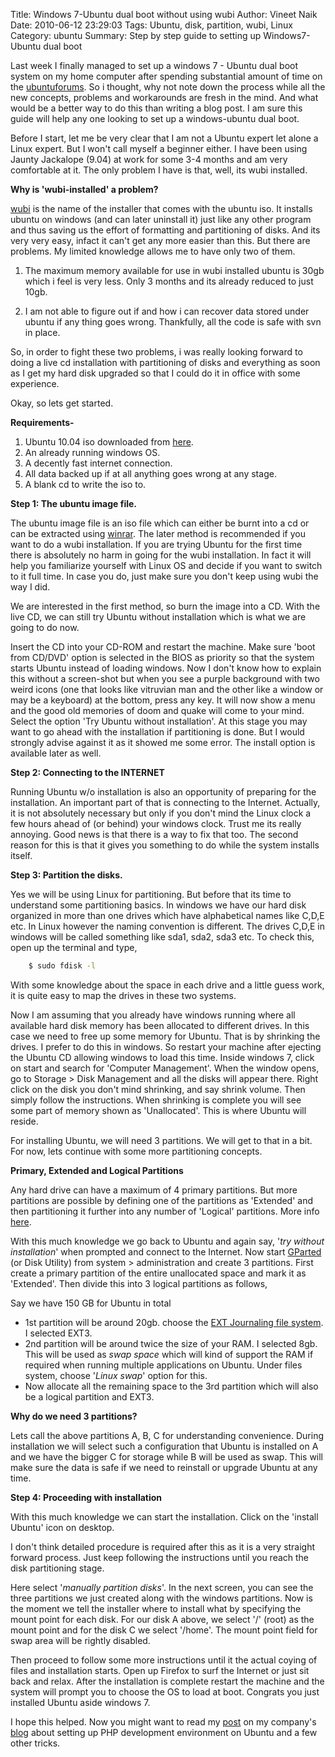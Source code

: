 Title: Windows 7-Ubuntu dual boot without using wubi
Author: Vineet Naik
Date: 2010-06-12 23:29:03
Tags: Ubuntu, disk, partition, wubi, Linux
Category: ubuntu
Summary: Step by step guide to setting up Windows7-Ubuntu dual boot


Last week I finally managed to set up a windows 7 - Ubuntu dual boot
system on my home computer after spending substantial amount of time
on the [ubuntuforums](http://ubuntuforums.org). So i thought, why not
note down the process while all the new concepts, problems and
workarounds are fresh in the mind. And what would be a better way to
do this than writing a blog post. I am sure this guide will help any
one looking to set up a windows-ubuntu dual boot.<!--more-->

Before I start, let me be very clear that I am not a Ubuntu expert let
alone a Linux expert. But I won't call myself a beginner either. I
have been using Jaunty Jackalope (9.04) at work for some 3-4 months
and am very comfortable at it. The only problem I have is that, well,
its wubi installed.

**Why is 'wubi-installed' a problem?**

[wubi](http://wubi-installer.org/) is the name of the installer that
comes with the ubuntu iso. It installs ubuntu on windows (and can
later uninstall it) just like any other program and thus saving us the
effort of formatting and partitioning of disks. And its very very
easy, infact it can't get any more easier than this. But there are
problems. My limited knowledge allows me to have only two of them.

1. The maximum memory available for use in wubi installed ubuntu is
   30gb which i feel is very less. Only 3 months and its already reduced
   to just 10gb.

2. I am not able to figure out if and how i can recover data stored
   under ubuntu if any thing goes wrong. Thankfully, all the code is safe
   with svn in place.

So, in order to fight these two problems, i was really looking forward
to doing a live cd installation with partitioning of disks and
everything as soon as I get my hard disk upgraded so that I could do
it in office with some experience.

Okay, so lets get started.

**Requirements-**

1. Ubuntu 10.04 iso downloaded from [here](http://www.ubuntu.com/desktop/get-ubuntu/download).
2. An already running windows OS.
3. A decently fast internet connection.
4. All data backed up if at all anything goes wrong at any stage.
5. A blank cd to write the iso to.


**Step 1: The ubuntu image file.**

The ubuntu image file is an iso file which can either be burnt into a
cd or can be extracted using
[winrar](http://www.rarlab.com/download.htm). The later method is
recommended if you want to do a wubi installation. If you are trying
Ubuntu for the first time there is absolutely no harm in going for the
wubi installation. In fact it will help you familiarize yourself with
Linux OS and decide if you want to switch to it full time. In case you
do, just make sure you don't keep using wubi the way I did.

We are interested in the first method, so burn the image into a
CD. With the live CD, we can still try Ubuntu without installation
which is what we are going to do now.

Insert the CD into your CD-ROM and restart the machine. Make sure
'boot from CD/DVD' option is selected in the BIOS as priority so that
the system starts Ubuntu instead of loading windows. Now I don't
know how to explain this without a screen-shot but when you see a
purple background with two weird icons (one that looks like vitruvian
man and the other like a window or may be a keyboard) at the bottom,
press any key. It will now show a menu and the good old memories of
doom and quake will come to your mind.  Select the option 'Try Ubuntu
without installation'. At this stage you may want to go ahead with the
installation if partitioning is done. But I would strongly advise
against it as it showed me some error. The install option is available
later as well.


**Step 2: Connecting to the INTERNET**

Running Ubuntu w/o installation is also an opportunity of preparing
for the installation. An important part of that is connecting to the
Internet. Actually, it is not absolutely necessary but only if you
don't mind the Linux clock a few hours ahead of (or behind) your
windows clock. Trust me its really annoying. Good news is that there
is a way to fix that too. The second reason for this is that it gives
you something to do while the system installs itself.


**Step 3: Partition the disks.**

Yes we will be using Linux for partitioning. But before that its time
to understand some partitioning basics.  In windows we have our hard
disk organized in more than one drives which have alphabetical names
like C,D,E etc. In Linux however the naming convention is
different. The drives C,D,E in windows will be called something like
sda1, sda2, sda3 etc. To check this, open up the terminal and type,

```bash
    $ sudo fdisk -l
```

With some knowledge about the space in each drive and a little guess
work, it is quite easy to map the drives in these two systems.

Now I am assuming that you already have windows running where all
available hard disk memory has been allocated to different drives. In
this case we need to free up some memory for Ubuntu. That is by
shrinking the drives. I prefer to do this in windows. So restart your
machine after ejecting the Ubuntu CD allowing windows to load this
time.  Inside windows 7, click on start and search for 'Computer
Management'. When the window opens, go to Storage > Disk Management
and all the disks will appear there. Right click on the disk you don't
mind shrinking, and say shrink volume. Then simply follow the
instructions. When shrinking is complete you will see some part of
memory shown as 'Unallocated'. This is where Ubuntu will reside.

For installing Ubuntu, we will need 3 partitions. We will get to that
in a bit. For now, lets continue with some more partitioning concepts.


**Primary, Extended and Logical Partitions** 

Any hard drive can have a maximum of 4 primary partitions. But more
partitions are possible by defining one of the partitions as
'Extended' and then partitioning it further into any number of
'Logical' partitions. More info
[here](http://www.pcguide.com/ref/hdd/file/structPartitions-c.html).

With this much knowledge we go back to Ubuntu and again say, '*try
without installation*' when prompted and connect to the Internet. Now
start [GParted](http://gparted.sourceforge.net/) (or Disk Utility)
from system > administration and create 3 partitions. First create a
primary partition of the entire unallocated space and mark it as
'Extended'. Then divide this into 3 logical partitions as follows,

Say we have 150 GB for Ubuntu in total

* 1st partition will be around 20gb. choose the
  [EXT Journaling file system](http://en.wikipedia.org/wiki/Ext3). I
  selected EXT3.
* 2nd partition will be around twice the size of your RAM. I selected
  8gb. This will be used as *swap space* which will kind of support
  the RAM if required when running multiple applications on
  Ubuntu. Under files system, choose '*Linux swap*' option for this.
* Now allocate all the remaining space to the 3rd partition which will
  also be a logical partition and EXT3.


**Why do we need 3 partitions?**

Lets call the above partitions A, B, C for understanding
convenience. During installation we will select such a configuration
that Ubuntu is installed on A and we have the bigger C for storage
while B will be used as swap. This will make sure the data is safe if
we need to reinstall or upgrade Ubuntu at any time.


**Step 4: Proceeding with installation**

With this much knowledge we can start the installation. Click on the
'install Ubuntu' icon on desktop.

I don't think detailed procedure is required after this as it is a
very straight forward process. Just keep following the instructions
until you reach the disk partitioning stage.

Here select '*manually partition disks*'. In the next screen, you can
see the three partitions we just created along with the windows
partitions. Now is the moment we tell the installer where to install
what by specifying the mount point for each disk. For our disk A
above, we select '/' (root) as the mount point and for the disk C we
select '/home'. The mount point field for swap area will be rightly
disabled.

Then proceed to follow some more instructions until it the actual
coying of files and installation starts. Open up Firefox to surf the
Internet or just sit back and relax. After the installation is
complete restart the machine and the system will prompt you to choose
the OS to load at boot. Congrats you just installed Ubuntu aside
windows 7.

I hope this helped. Now you might want to read my
[post](http://www.kodeplay.com/2010/04/windows-to-linux-transition/)
on my company's [blog](http://www.kodeplay.com/blog) about setting up
PHP development environment on Ubuntu and a few other tricks.
